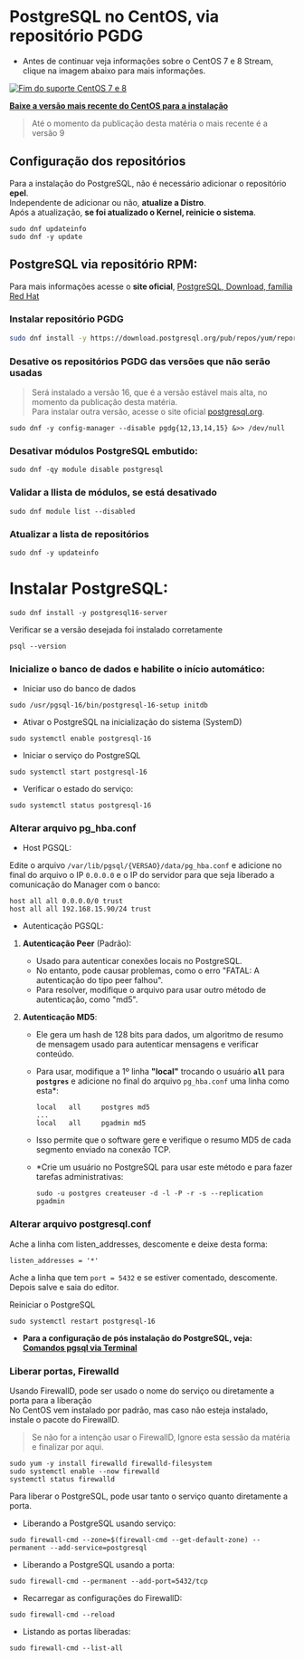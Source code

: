 # PostgreSQL no CentOS, via repositório PGDG

- Antes de continuar veja informações sobre o CentOS 7 e 8 Stream, clique na imagem abaixo para mais informações.

[![Fim do suporte CentOS 7 e 8](https://i.imgur.com/Zpk4dzc.png)](https://blog.centos.org/2023/04/end-dates-are-coming-for-centos-stream-8-and-centos-linux-7/)

[**Baixe a versão mais recente do CentOS para a instalação**](https://www.centos.org/download/#centos-stream)
> Até o momento da publicação desta matéria o mais recente é a versão 9

## Configuração dos repositórios 

Para a instalação do PostgreSQL, não é necessário adicionar o repositório **epel**.  
Independente de adicionar ou não, **atualize a Distro**.  
Após a atualização, **se foi atualizado o Kernel, reinicie o sistema**.  

```
sudo dnf updateinfo
sudo dnf -y update
```

## PostgreSQL via repositório RPM:

Para mais informações acesse o **site oficial**, [PostgreSQL, Download, família Red Hat](https://www.postgresql.org/download/linux/redhat/)

### Instalar repositório PGDG

```bash
sudo dnf install -y https://download.postgresql.org/pub/repos/yum/reporpms/EL-9-x86_64/pgdg-redhat-repo-latest.noarch.rpm
```

### Desative os repositórios PGDG das versões que não serão usadas
>Será instalado a versão 16, que é a versão estável mais alta, no momento da publicação desta matéria.  
>Para instalar outra versão, acesse o site oficial [postgresql.org](https://www.postgresql.org/).  

```
sudo dnf -y config-manager --disable pgdg{12,13,14,15} &>> /dev/null
```

### Desativar módulos PostgreSQL embutido:

```
sudo dnf -qy module disable postgresql
```

### Validar a llista de módulos, se está desativado

```
sudo dnf module list --disabled
```

### Atualizar a lista de repositórios

```
sudo dnf -y updateinfo
```

# Instalar PostgreSQL:

```
sudo dnf install -y postgresql16-server
```

Verificar se a versão desejada foi instalado corretamente  

```
psql --version
```

### Inicialize o banco de dados e habilite o início automático:

- Iniciar uso do banco de dados

```
sudo /usr/pgsql-16/bin/postgresql-16-setup initdb
```

- Ativar o PostgreSQL na inicialização do sistema (SystemD)

```
sudo systemctl enable postgresql-16
```

- Iniciar o serviço do PostgreSQL

```
sudo systemctl start postgresql-16
```

- Verificar o estado do serviço:

```
sudo systemctl status postgresql-16
```

### Alterar arquivo pg_hba.conf  

- Host PGSQL:
  
Edite o arquivo `/var/lib/pgsql/{VERSAO}/data/pg_hba.conf` e adicione no final do arquivo o IP `0.0.0.0` e o IP do servidor para que seja liberado a comunicação do Manager com o banco:



```
host all all 0.0.0.0/0 trust
host all all 192.168.15.90/24 trust
```

- Autenticação PGSQL:

1. **Autenticação Peer** (Padrão):
   - Usado para autenticar conexões locais no PostgreSQL.
   - No entanto, pode causar problemas, como o erro "FATAL: A autenticação do tipo peer falhou".
   - Para resolver, modifique o arquivo para usar outro método de autenticação, como "md5".

2. **Autenticação MD5**:
   - Ele gera um hash de 128 bits para dados, um algoritmo de resumo de mensagem usado para autenticar mensagens e verificar conteúdo.
   - Para usar, modifique a 1º linha **"local"** trocando o usuário **`all`** para **`postgres`** e adicione no final do arquivo `pg_hba.conf` uma linha como esta*:
   
     ```
     local   all     postgres md5
     ...
     local   all     pgadmin md5
     ```
     
   - Isso permite que o software gere e verifique o resumo MD5 de cada segmento enviado na conexão TCP.
   - *Crie um usuário no PostgreSQL para usar este método e para fazer tarefas administrativas:

      ```
      sudo -u postgres createuser -d -l -P -r -s --replication pgadmin
      ```

### Alterar arquivo postgresql.conf  

Ache a linha com listen_addresses, descomente e deixe desta forma:

```
listen_addresses = '*'  
```

Ache a linha que tem `port = 5432` e se estiver comentado, descomente.
Depois salve e saia do editor.

Reiniciar o PostgreSQL  

```
sudo systemctl restart postgresql-16
```

- **Para a configuração de pós instalação do PostgreSQL, veja:**
[**Comandos pgsql via Terminal**](https://elppans.github.io/doc-bd/pgsql_via_Terminal)

### Liberar portas, Firewalld  

Usando FirewallD, pode ser usado o nome do serviço ou diretamente a porta para a liberação  
No CentOS vem instalado por padrão, mas caso não esteja instalado, instale o pacote do FirewallD.  
> Se não for a intenção usar o FirewallD, Ignore esta sessão da matéria e finalizar por aqui.  

```
sudo yum -y install firewalld firewalld-filesystem
sudo systemctl enable --now firewalld
systemctl status firewalld
```

Para liberar o PostgreSQL, pode usar tanto o serviço quanto diretamente a porta.  

- Liberando a PostgreSQL usando serviço:  

```
sudo firewall-cmd --zone=$(firewall-cmd --get-default-zone) --permanent --add-service=postgresql
```

- Liberando a PostgreSQL usando a porta:  

```
sudo firewall-cmd --permanent --add-port=5432/tcp
```

- Recarregar as configurações do FirewallD:    

```
sudo firewall-cmd --reload 
```

- Listando as portas liberadas:

```
sudo firewall-cmd --list-all
```
